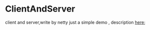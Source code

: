 # ClientAndServer
client and server,write by netty
just a simple demo , description [here](https://blog.csdn.net/wait_for_eva/article/details/86547829);
